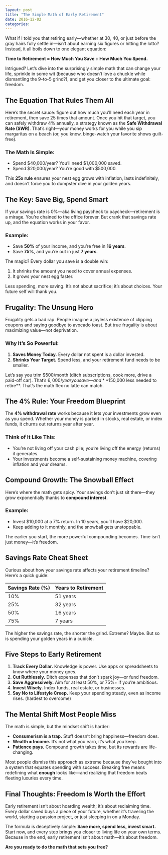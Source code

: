 ```yaml
---
layout: post
title: "The Simple Math of Early Retirement"
date: 2016-12-02
categories: 
---
```


What if I told you that retiring early—whether at 30, 40, or just before the gray hairs fully settle in—isn’t about earning six figures or hitting the lotto? Instead, it all boils down to one elegant equation:

**Time to Retirement = How Much You Save ÷ How Much You Spend.**

Intrigued? Let’s dive into the surprisingly simple math that can change your life, sprinkle in some wit (because who doesn’t love a chuckle while dismantling the 9-to-5 grind?), and get you closer to the ultimate goal: freedom.

## The Equation That Rules Them All

Here’s the secret sauce: figure out how much you’ll need each year in retirement, then save 25 times that amount. Once you hit that target, you can safely withdraw 4% annually, a strategy known as the **Safe Withdrawal Rate (SWR)**. That’s right—your money works for you while you sip margaritas on a beach (or, you know, binge-watch your favorite shows guilt-free).

### The Math Is Simple:
- Spend $40,000/year? You’ll need $1,000,000 saved.
- Spend $20,000/year? You’re good with $500,000.

This **25x rule** ensures your nest egg grows with inflation, lasts indefinitely, and doesn’t force you to dumpster dive in your golden years.

## The Key: Save Big, Spend Smart

If your savings rate is 0%—aka living paycheck to paycheck—retirement is a mirage. You’re chained to the office forever. But crank that savings rate up, and the equation works in your favor.

### Example:
- Save **50%** of your income, and you’re free in **16 years**.
- Save **75%**, and you’re out in just **7 years**.

The magic? Every dollar you save is a double win:
1. It shrinks the amount you need to cover annual expenses.
2. It grows your nest egg faster.

Less spending, more saving. It’s not about sacrifice; it’s about choices. Your future self will thank you.

## Frugality: The Unsung Hero

Frugality gets a bad rap. People imagine a joyless existence of clipping coupons and saying goodbye to avocado toast. But true frugality is about maximizing value—not deprivation.

### Why It’s So Powerful:
1. **Saves Money Today.** Every dollar not spent is a dollar invested.
2. **Shrinks Your Target.** Spend less, and your retirement fund needs to be smaller.

Let’s say you trim $500/month (ditch subscriptions, cook more, drive a paid-off car). That’s $6,000/year you save—and **$150,000 less needed to retire**. That’s the math flex no latte can match.

## The 4% Rule: Your Freedom Blueprint

The **4% withdrawal rate** works because it lets your investments grow even as you spend. Whether your money is parked in stocks, real estate, or index funds, it churns out returns year after year.

### Think of It Like This:
- You’re not living off your cash pile; you’re living off the energy (returns) it generates.
- Your investments become a self-sustaining money machine, covering inflation and your dreams.

## Compound Growth: The Snowball Effect

Here’s where the math gets spicy. Your savings don’t just sit there—they grow exponentially thanks to **compound interest**.

### Example:
- Invest $10,000 at a 7% return. In 10 years, you’ll have $20,000.
- Keep adding to it monthly, and the snowball gets unstoppable.

The earlier you start, the more powerful compounding becomes. Time isn’t just money—it’s freedom.

## Savings Rate Cheat Sheet

Curious about how your savings rate affects your retirement timeline? Here’s a quick guide:

| **Savings Rate (%)** | **Years to Retirement** |
|-----------------------|--------------------------|
| 10%                  | 51 years                |
| 25%                  | 32 years                |
| 50%                  | 16 years                |
| 75%                  | 7 years                 |

The higher the savings rate, the shorter the grind. Extreme? Maybe. But so is spending your golden years in a cubicle.

## Five Steps to Early Retirement

1. **Track Every Dollar.** Knowledge is power. Use apps or spreadsheets to know where your money goes.
2. **Cut Ruthlessly.** Ditch expenses that don’t spark joy—or fund freedom.
3. **Save Aggressively.** Aim for at least 50%, or 75%+ if you’re ambitious.
4. **Invest Wisely.** Index funds, real estate, or businesses.
5. **Say No to Lifestyle Creep.** Keep your spending steady, even as income rises. (hardest to overcome)

## The Mental Shift Most People Miss

The math is simple, but the mindset shift is harder:
- **Consumerism is a trap.** Stuff doesn’t bring happiness—freedom does.
- **Wealth ≠ Income.** It’s not what you earn, it’s what you keep.
- **Patience pays.** Compound growth takes time, but its rewards are life-changing.

Most people dismiss this approach as extreme because they’ve bought into a system that equates spending with success. Breaking free means redefining what **enough** looks like—and realizing that freedom beats fleeting luxuries every time.

## Final Thoughts: Freedom Is Worth the Effort

Early retirement isn’t about hoarding wealth; it’s about reclaiming time. Every dollar saved buys a piece of your future, whether it’s traveling the world, starting a passion project, or just sleeping in on a Monday.

The formula is deceptively simple: **Save more, spend less, invest smart.** Start now, and every step brings you closer to living life on your own terms. Because in the end, early retirement isn’t about math—it’s about freedom.

**Are you ready to do the math that sets you free?**
